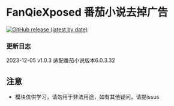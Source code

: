 # FanQieXposed 番茄小说去掉广告
[<img alt="GitHub release (latest by date)" src="https://github.com/Xposed-Modules-Repo/com.hx.fanqie">](https://github.com/Xposed-Modules-Repo/com.hx.fanqie/releases)


### 更新日志

2023-12-05  v1.0.3 适配番茄小说版本6.0.3.32


## 注意

* 模块仅供学习，请勿用于非法用途，如有其他疑问，请提issus
